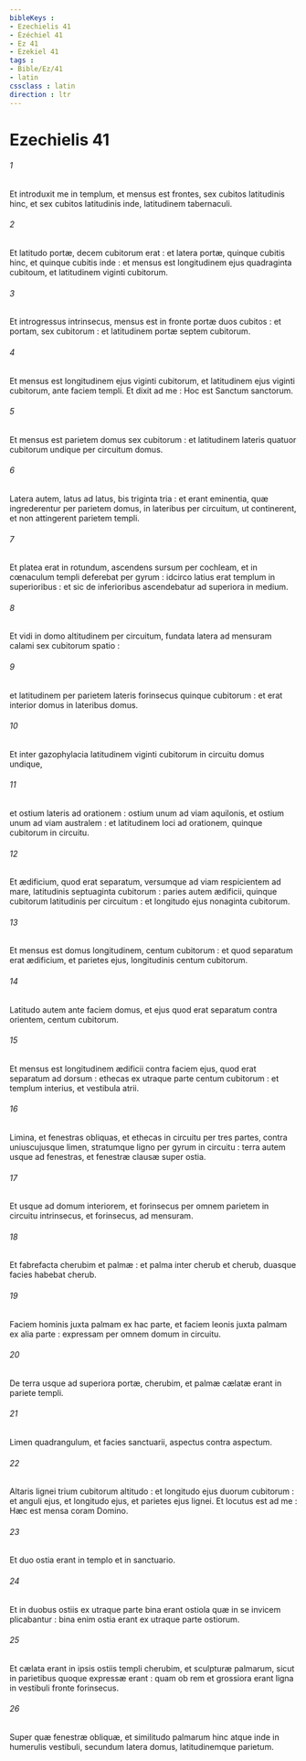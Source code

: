```yaml
---
bibleKeys : 
- Ezechielis 41
- Ézéchiel 41
- Ez 41
- Ezekiel 41
tags : 
- Bible/Ez/41
- latin
cssclass : latin
direction : ltr
---
```


# Ezechielis 41

###### 1
Et introduxit me in templum, et mensus est frontes, sex cubitos latitudinis hinc, et sex cubitos latitudinis inde, latitudinem tabernaculi.
###### 2
Et latitudo portæ, decem cubitorum erat : et latera portæ, quinque cubitis hinc, et quinque cubitis inde : et mensus est longitudinem ejus quadraginta cubitoum, et latitudinem viginti cubitorum.
###### 3
Et introgressus intrinsecus, mensus est in fronte portæ duos cubitos : et portam, sex cubitorum : et latitudinem portæ septem cubitorum.
###### 4
Et mensus est longitudinem ejus viginti cubitorum, et latitudinem ejus viginti cubitorum, ante faciem templi. Et dixit ad me : Hoc est Sanctum sanctorum.
###### 5
Et mensus est parietem domus sex cubitorum : et latitudinem lateris quatuor cubitorum undique per circuitum domus.
###### 6
Latera autem, latus ad latus, bis triginta tria : et erant eminentia, quæ ingrederentur per parietem domus, in lateribus per circuitum, ut continerent, et non attingerent parietem templi.
###### 7
Et platea erat in rotundum, ascendens sursum per cochleam, et in cœnaculum templi deferebat per gyrum : idcirco latius erat templum in superioribus : et sic de inferioribus ascendebatur ad superiora in medium.
###### 8
Et vidi in domo altitudinem per circuitum, fundata latera ad mensuram calami sex cubitorum spatio :
###### 9
et latitudinem per parietem lateris forinsecus quinque cubitorum : et erat interior domus in lateribus domus.
###### 10
Et inter gazophylacia latitudinem viginti cubitorum in circuitu domus undique,
###### 11
et ostium lateris ad orationem : ostium unum ad viam aquilonis, et ostium unum ad viam australem : et latitudinem loci ad orationem, quinque cubitorum in circuitu.
###### 12
Et ædificium, quod erat separatum, versumque ad viam respicientem ad mare, latitudinis septuaginta cubitorum : paries autem ædificii, quinque cubitorum latitudinis per circuitum : et longitudo ejus nonaginta cubitorum.
###### 13
Et mensus est domus longitudinem, centum cubitorum : et quod separatum erat ædificium, et parietes ejus, longitudinis centum cubitorum.
###### 14
Latitudo autem ante faciem domus, et ejus quod erat separatum contra orientem, centum cubitorum.
###### 15
Et mensus est longitudinem ædificii contra faciem ejus, quod erat separatum ad dorsum : ethecas ex utraque parte centum cubitorum : et templum interius, et vestibula atrii.
###### 16
Limina, et fenestras obliquas, et ethecas in circuitu per tres partes, contra uniuscujusque limen, stratumque ligno per gyrum in circuitu : terra autem usque ad fenestras, et fenestræ clausæ super ostia.
###### 17
Et usque ad domum interiorem, et forinsecus per omnem parietem in circuitu intrinsecus, et forinsecus, ad mensuram.
###### 18
Et fabrefacta cherubim et palmæ : et palma inter cherub et cherub, duasque facies habebat cherub.
###### 19
Faciem hominis juxta palmam ex hac parte, et faciem leonis juxta palmam ex alia parte : expressam per omnem domum in circuitu.
###### 20
De terra usque ad superiora portæ, cherubim, et palmæ cælatæ erant in pariete templi.
###### 21
Limen quadrangulum, et facies sanctuarii, aspectus contra aspectum.
###### 22
Altaris lignei trium cubitorum altitudo : et longitudo ejus duorum cubitorum : et anguli ejus, et longitudo ejus, et parietes ejus lignei. Et locutus est ad me : Hæc est mensa coram Domino.
###### 23
Et duo ostia erant in templo et in sanctuario.
###### 24
Et in duobus ostiis ex utraque parte bina erant ostiola quæ in se invicem plicabantur : bina enim ostia erant ex utraque parte ostiorum.
###### 25
Et cælata erant in ipsis ostiis templi cherubim, et sculpturæ palmarum, sicut in parietibus quoque expressæ erant : quam ob rem et grossiora erant ligna in vestibuli fronte forinsecus.
###### 26
Super quæ fenestræ obliquæ, et similitudo palmarum hinc atque inde in humerulis vestibuli, secundum latera domus, latitudinemque parietum.
